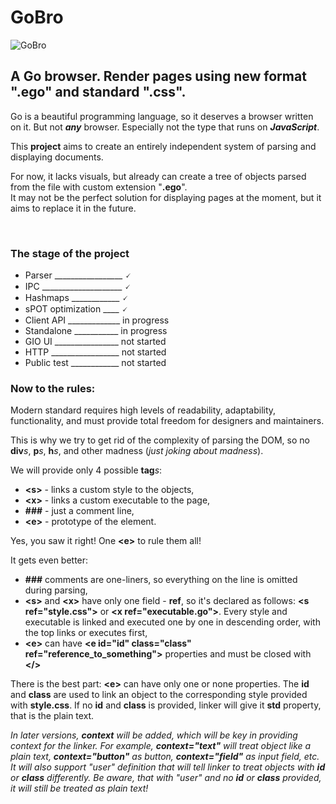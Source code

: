 # GoBro
![GoBro](https://user-images.githubusercontent.com/35332515/231014731-3e4afc93-690a-4cbb-b7dd-5cf1f0c0044c.png)
<h2>A Go browser. Render pages using new format ".ego" and standard ".css".</h2>
<p>Go is a beautiful programming language, so it deserves a browser written on it. But not <b><i>any</i></b> browser. Especially not the type that runs on <b><i>JavaScript</i></b>.</p>
<p>This <b>project</b> aims to create an entirely independent system of parsing and displaying documents.</p>
<p>For now, it lacks visuals, but already can create a tree of objects parsed from the file with custom extension "<b>.ego</b>".<br/>
It may not be the perfect solution for displaying pages at the moment, but it aims to replace it in the future.</p><br/>
<h3>The stage of the project</h3>
<ul>
<li>Parser _________________ 🗸</li>
<li>IPC ____________________ 🗸</li>
<li>Hashmaps ____________ 🗸</li>
<li>sPOT optimization ____ 🗸</li>
<li>Client API _____________ in progress</li>
<li>Standalone ___________ in progress</li>
<li>GIO UI ________________ not started</li>
<li>HTTP _________________ not started</li>
<li>Public test ____________ not started</li>
</ul>
<h3>Now to the rules:</h2>
<p>Modern standard requires high levels of readability, adaptability, functionality, and must provide total freedom for designers and maintainers.</p>
<p>This is why we try to get rid of the complexity of parsing the DOM, so no <b>div</b><i>s</i>, <b>p</b><i>s</i>, <b>h</b><i>s</i>, and other madness (<i>just joking about madness</i>).</p>
<p>We will provide only 4 possible <b>tag</b><i>s</i>:</p>
<ul>
<li><b>&lt;s&gt;</b> - links a custom style to the objects,</li>
<li><b>&lt;x&gt;</b> - links a custom executable to the page,</li>
<li><b>###</b> - just a comment line,</li>
<li><b>&lt;e&gt;</b> - prototype of the element.</li>
</ul>
<p>Yes, you saw it right! One <b>&lt;e&gt;</b> to rule them all!</p>
<p>It gets even better:</p>
<ul>
<li><b>###</b> comments are one-liners, so everything on the line is omitted during parsing,</li>
<li><b>&lt;s&gt;</b> and <b>&lt;x&gt;</b> have only one field - <b>ref</b>, so it's declared as follows: <b>&lt;s ref="style.css"&gt;</b> or <b>&lt;x ref="executable.go"&gt;</b>. Every style and executable is linked and executed one by one in descending order, with the top links or executes first,</li>
<li><b>&lt;e&gt;</b> can have <b>&lt;e id="id" class="class" ref="reference_to_something"&gt;</b> properties and must be closed with <b>&lt;/&gt;</b></li>
</ul>
<p>There is the best part: <b>&lt;e&gt;</b> can have only one or none properties. The <b>id</b> and <b>class</b> are used to link an object to the corresponding style provided with <b>style.css</b>. If no <b>id</b> and <b>class</b> is provided, linker will give it <b>std</b> property, that is the plain text.</p>
<i><p>In later versions, <b>context</b> will be added, which will be key in providing context for the linker. For example, <b>context="text"</b> will treat object like a plain text, <b>context="button"</b> as button, <b>context="field"</b> as input field, etc. It will also support "user" definition that will tell linker to treat objects with <b>id</b> or <b>class</b> differently. Be aware, that with "user" and no <b>id</b> or <b>class</b> provided, it will still be treated as plain text!</p></i>
